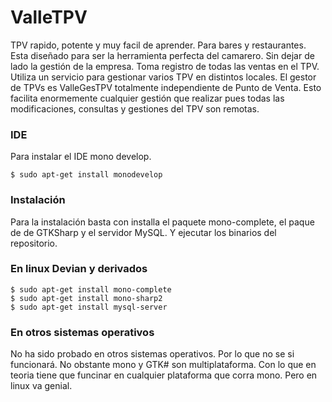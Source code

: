 # ValleTPV
TPV rapido, potente y muy facil de aprender. Para bares y restaurantes. Esta diseñado para ser la herramienta perfecta del camarero. Sin dejar de lado la gestión de la empresa. Toma registro de todas las ventas en el TPV. Utiliza un servicio para gestionar varios TPV en distintos locales. El gestor de TPVs es ValleGesTPV totalmente independiente de Punto de Venta. Esto facilita enormemente cualquier gestión que realizar pues todas las modificaciones, consultas y gestiones del TPV son remotas.

### IDE
Para instalar el IDE mono develop.
```
$ sudo apt-get install monodevelop
```

### Instalación
Para la instalación basta con installa el paquete mono-complete, el paque de de GTKSharp y el servidor MySQL. Y ejecutar los binarios del repositorio.

### En linux Devian y derivados
```
$ sudo apt-get install mono-complete
$ sudo apt-get install mono-sharp2
$ sudo apt-get install mysql-server
```

### En otros sistemas operativos

No ha sido probado en otros sistemas operativos. Por lo que no se si funcionará. No obstante mono y GTK# son multiplataforma. Con lo que en teoria tiene que funcinar en cualquier plataforma que corra mono. Pero en linux va genial.
